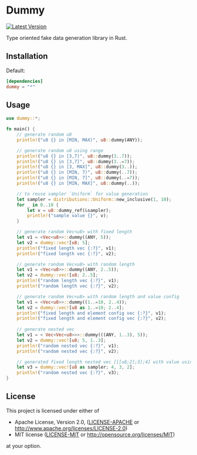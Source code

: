 # Dummy
[![Latest Version](https://img.shields.io/crates/v/dummy.svg)](https://crates.io/crates/dummy)

Type oriented fake data generation library in Rust.

## Installation

Default:
```toml
[dependencies]
dummy = "*"
```

## Usage

```rust
use dummy::*;

fn main() {
    // generate random u8
    println!("u8 {} in [MIN, MAX)", u8::dummy(ANY));

    // generate random u8 using range
    println!("u8 {} in [3,7)", u8::dummy(3..7));
    println!("u8 {} in [3,7]", u8::dummy(3..=7));
    println!("u8 {} in [3, MAX]", u8::dummy(3..));
    println!("u8 {} in [MIN, 7)", u8::dummy(..7));
    println!("u8 {} in [MIN, 7]", u8::dummy(..=7));
    println!("u8 {} in [MIN, MAX]", u8::dummy(..));

    // to reuse sampler `Uniform` for value generation
    let sampler = distributions::Uniform::new_inclusive(1, 10);
    for _ in 0..10 {
        let v = u8::dummy_ref(&sampler);
        println!("sample value {}", v);
    }

    // generate random Vec<u8> with fixed length
    let v1 = <Vec<u8>>::dummy((ANY, 5));
    let v2 = dummy::vec![u8; 5];
    println!("fixed length vec {:?}", v1);
    println!("fixed length vec {:?}", v2);

    // generate random Vec<u8> with random length
    let v1 = <Vec<u8>>::dummy((ANY, 2..5));
    let v2 = dummy::vec![u8; 2..5];
    println!("random length vec {:?}", v1);
    println!("random length vec {:?}", v2);

    // generate random Vec<u8> with random length and value config
    let v1 = <Vec<u8>>::dummy((1..=10, 2..4));
    let v2 = dummy::vec![u8 as 1..=10; 2..4];
    println!("fixed length and element config vec {:?}", v1);
    println!("fixed length and element config vec {:?}", v2);
    
    // generate nested vec
    let v1 = < Vec<Vec<u8>>>::dummy(((ANY, 1..3), 5));
    let v2 = dummy::vec![u8; 5, 1..3];
    println!("random nested vec {:?}", v1);
    println!("random nested vec {:?}", v2);

    // generated fixed length nested vec [[[u8;2];3];4] with value using samper
    let v3 = dummy::vec![u8 as sampler; 4, 3, 2];
    println!("random nested vec {:?}", v3);
}
```

## License

This project is licensed under either of

 * Apache License, Version 2.0, ([LICENSE-APACHE](LICENSE-APACHE) or
   http://www.apache.org/licenses/LICENSE-2.0)
 * MIT license ([LICENSE-MIT](LICENSE-MIT) or
   http://opensource.org/licenses/MIT)

at your option.
